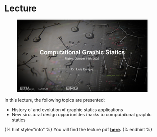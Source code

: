 # Lecture

<figure><img src="../../.gitbook/assets/II_lecture.jpg" alt=""><figcaption></figcaption></figure>

In this lecture, the following topics are presented:

* History of and evolution of graphic statics applications&#x20;
* New structural design opportunities thanks to computational graphic statics

{% hint style="info" %}
You will find the lecture pdf [**here**](./#files)**.**
{% endhint %}
